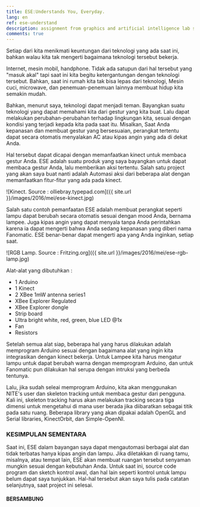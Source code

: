 ```yaml
---
title: ESE:Understands You, Everyday.
lang: en
ref: ese-understand
description: assignment from graphics and artificial intelligence lab selection phase
comments: true
---
```



Setiap dari kita menikmati keuntungan dari teknologi yang ada saat ini, bahkan walau kita tak mengerti bagaimana teknologi tersebut bekerja.

Internet, mesin mobil, handphone. Tidak ada satupun dari hal tersebut yang "masuk akal" tapi saat ini kita begitu ketergantungan dengan teknologi tersebut. Bahkan, saat ini rumah kita tak bisa lepas dari teknologi, Mesin cuci, microwave, dan penemuan-penemuan lainnya membuat hidup kita semakin mudah.

Bahkan, menurut saya, teknologi dapat menjadi teman. Bayangkan suatu teknologi yang dapat memahami kita dari gestur yang kita buat. Lalu dapat melakukan perubahan-perubahan terhadap lingkungan kita, sesuai dengan kondisi yang terjadi kepada kita pada saat itu. Misalkan, Saat Anda kepanasan dan membuat gestur yang bersesuaian, perangkat tertentu dapat secara otomatis menyalakan AC atau kipas angin yang ada di dekat Anda.

Hal tersebut dapat dicapai dengan memanfaatkan kinect untuk membaca gestur Anda. ESE adalah suatu produk yang saya bayangkan untuk dapat membaca gestur Anda, lalu memberikan aksi tertentu. Salah satu project yang akan saya buat nanti adalah Automasi aksi dari beberapa alat dengan memanfaatkan fitur-fitur yang ada pada kinect.

![Kinect. Source : olliebray.typepad.com]({{ site.url }}/images/2016/mei/ese-kinect.jpg)

Salah satu contoh pemanfaatan ESE adalah membuat perangkat seperti lampu dapat berubah secara otomatis sesuai dengan mood Anda, bernama lampee. Juga kipas angin yang dapat menyala tanpa Anda perintahkan karena ia dapat mengerti bahwa Anda sedang kepanasan yang diberi nama Fanomatic. ESE benar-benar dapat mengerti apa yang Anda inginkan, setiap saat. 

![RGB Lamp. Source : Fritzing.org]({{ site.url }}/images/2016/mei/ese-rgb-lamp.jpg)

Alat-alat yang dibutuhkan :

- 1 Arduino
- 1 Kinect
- 2 XBee 1mW antenna series1
- XBee Explorer Regulated
- XBee Explorer dongle
- Strip board
- Ultra bright white, red, green, blue LED @1x
- Fan
- Resistors

Setelah semua alat siap, beberapa hal yang harus dilakukan adalah memprogram Arduino sesuai dengan bagaimana alat yang ingin kita integrasikan dengan kinect bekerja. Untuk Lampee kita harus mengatur lampu untuk dapat berubah warna dengan memprogram Arduino, dan untuk Fanomatic pun dilakukan hal serupa dengan intruksi yang berbeda tentunya.

Lalu, jika sudah seleai memprogram Arduino, kita akan menggunakan NITE's user dan skeleton tracking untuk membaca gestur dari pengguna. Kali ini, skeleton tracking harus akan melakukan tracking secara tiga dimensi untuk mengetahui di mana user berada jika diibaratkan sebagai titik pada satu ruang. Beberapa library yang akan dipakai adalah OpenGL and Serial libraries, KinectOrbit, dan Simple-OpenNI.

### KESIMPULAN SEMENTARA

Saat ini, ESE dalam bayangan saya dapat mengautomasi berbagai alat dan tidak terbatas hanya kipas angin dan lampu. Jika diletakkan di ruang tamu, misalnya, atau tempat lain, ESE akan membuat ruangan tersebut senyaman mungkin sesuai dengan kebutuhan Anda. Untuk saat ini, source code program dan sketch kontrol awal, dan hal lain seperti kontrol untuk lampu belum dapat saya tunjukkan. Hal-hal tersebut akan saya tulis pada catatan selanjutnya, saat project ini selesai.

#### BERSAMBUNG